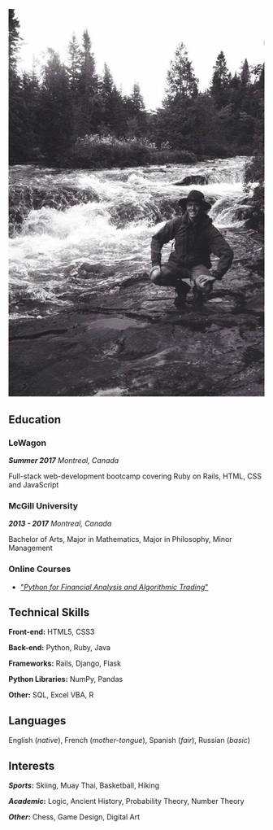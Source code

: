 ![Me](./me.jpg)
## Education

### LeWagon 
**_Summer 2017_**
_Montreal, Canada_ 

Full-stack web-development bootcamp covering Ruby on Rails, HTML, CSS and JavaScript

### McGill University
**_2013 - 2017_**
_Montreal, Canada_

Bachelor of Arts, Major in Mathematics, Major in Philosophy, Minor Management

### Online Courses
- ["_Python for Financial Analysis and Algorithmic Trading_"](https://www.udemy.com/share/10011KB0Afd15XR3Q=/)

## Technical Skills

**Front-end:**
HTML5, CSS3

**Back-end:**
Python, Ruby, Java

**Frameworks:**
Rails, Django, Flask 

**Python Libraries:**
NumPy, Pandas

**Other:**
SQL, Excel VBA, R

## Languages 
English (_native_), French (_mother-tongue_), Spanish (_fair_), Russian (_basic_)

## Interests 

**_Sports_:** Skiing, Muay Thai, Basketball, Hiking

**_Academic_:** Logic, Ancient History, Probability Theory, Number Theory

**_Other_:** Chess, Game Design, Digital Art
